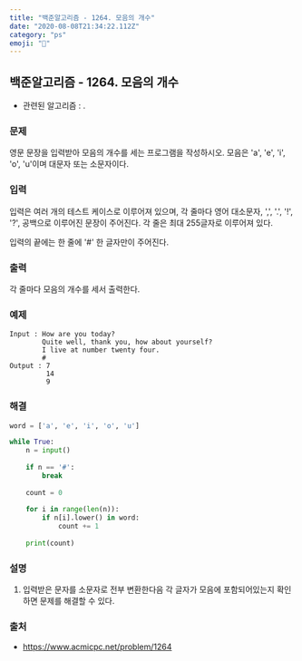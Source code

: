 ```yaml
---
title: "백준알고리즘 - 1264. 모음의 개수"
date: "2020-08-08T21:34:22.112Z"
category: "ps"
emoji: "🎃"
---
```


## 백준알고리즘 - 1264. 모음의 개수

- 관련된 알고리즘 : .

### 문제

영문 문장을 입력받아 모음의 개수를 세는 프로그램을 작성하시오. 모음은 'a', 'e', 'i', 'o', 'u'이며 대문자 또는 소문자이다.

### 입력

입력은 여러 개의 테스트 케이스로 이루어져 있으며, 각 줄마다 영어 대소문자, ',', '.', '!', '?', 공백으로 이루어진 문장이 주어진다. 각 줄은 최대 255글자로 이루어져 있다.

입력의 끝에는 한 줄에 '#' 한 글자만이 주어진다.

### 출력

각 줄마다 모음의 개수를 세서 출력한다.

### 예제

```
Input : How are you today?
        Quite well, thank you, how about yourself?
        I live at number twenty four.
        #
Output : 7
         14
         9
```

### 해결 

```python
word = ['a', 'e', 'i', 'o', 'u']

while True:
    n = input()
    
    if n == '#':
        break
    
    count = 0
    
    for i in range(len(n)):
        if n[i].lower() in word:
            count += 1
        
    print(count)
```

### 설명

1. 입력받은 문자를 소문자로 전부 변환한다음 각 글자가 모음에 포함되어있는지 확인하면 문제를 해결할 수 있다.

### 출처

- https://www.acmicpc.net/problem/1264
